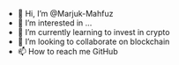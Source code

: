 - 👋 Hi, I’m @Marjuk-Mahfuz
- 👀 I’m interested in ...
- 🌱 I’m currently learning to invest in crypto
- 💞️ I’m looking to collaborate on blockchain
- 📫 How to reach me GitHub

<!---
Marjuk-Mahfuz/Marjuk-Mahfuz is a ✨ special ✨ repository because its `README.md` (this file) appears on your GitHub profile.
You can click the Preview link to take a look at your changes.
--->
